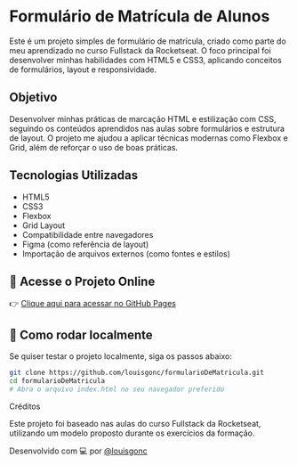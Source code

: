 # Formulário de Matrícula de Alunos

Este é um projeto simples de formulário de matrícula, criado como parte do meu aprendizado no curso Fullstack da Rocketseat. 
O foco principal foi desenvolver minhas habilidades com HTML5 e CSS3, aplicando conceitos de formulários, layout e responsividade.

## Objetivo

Desenvolver minhas práticas de marcação HTML e estilização com CSS, seguindo os conteúdos aprendidos nas aulas sobre formulários e estrutura de layout. 
O projeto me ajudou a aplicar técnicas modernas como Flexbox e Grid, além de reforçar o uso de boas práticas.

## Tecnologias Utilizadas

- HTML5
- CSS3
- Flexbox
- Grid Layout
- Compatibilidade entre navegadores
- Figma (como referência de layout)
- Importação de arquivos externos (como fontes e estilos)

## 🔗 Acesse o Projeto Online

👉 [Clique aqui para acessar no GitHub Pages](https://louisgonc.github.io/formularioDeMatricula/)

## 🚀 Como rodar localmente

Se quiser testar o projeto localmente, siga os passos abaixo:

```bash
git clone https://github.com/louisgonc/formularioDeMatricula.git
cd formularioDeMatricula
# Abra o arquivo index.html no seu navegador preferido
```

Créditos

Este projeto foi baseado nas aulas do curso Fullstack da Rocketseat, utilizando um modelo proposto durante os exercícios da formação.

Desenvolvido com 💻 por [@louisgonc](https://github.com/louisgonc/)
